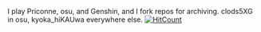 I play Priconne, osu, and Genshin, and I fork repos for archiving. clods5XG in osu, kyoka_hiKAUwa everywhere else.
[![HitCount](https://hits.dwyl.com/toadsworth-jr/toadsworth-jr.svg?style=flat-square&show=unique)](http://hits.dwyl.com/toadsworth-jr/toadsworth-jr)
